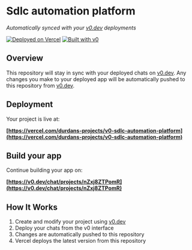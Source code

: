 # Sdlc automation platform

*Automatically synced with your [v0.dev](https://v0.dev) deployments*

[![Deployed on Vercel](https://img.shields.io/badge/Deployed%20on-Vercel-black?style=for-the-badge&logo=vercel)](https://vercel.com/durdans-projects/v0-sdlc-automation-platform)
[![Built with v0](https://img.shields.io/badge/Built%20with-v0.dev-black?style=for-the-badge)](https://v0.dev/chat/projects/nZxj8ZTPomR)

## Overview

This repository will stay in sync with your deployed chats on [v0.dev](https://v0.dev).
Any changes you make to your deployed app will be automatically pushed to this repository from [v0.dev](https://v0.dev).

## Deployment

Your project is live at:

**[https://vercel.com/durdans-projects/v0-sdlc-automation-platform](https://vercel.com/durdans-projects/v0-sdlc-automation-platform)**

## Build your app

Continue building your app on:

**[https://v0.dev/chat/projects/nZxj8ZTPomR](https://v0.dev/chat/projects/nZxj8ZTPomR)**

## How It Works

1. Create and modify your project using [v0.dev](https://v0.dev)
2. Deploy your chats from the v0 interface
3. Changes are automatically pushed to this repository
4. Vercel deploys the latest version from this repository
